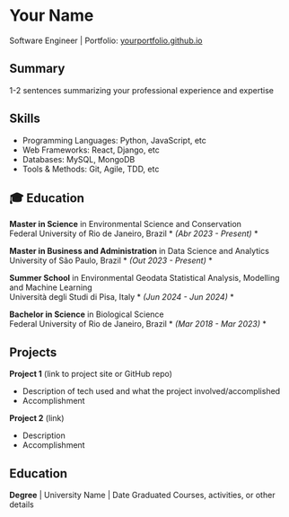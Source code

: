 # Your Name
Software Engineer | Portfolio: [yourportfolio.github.io](https://yourportfolio.github.io)

## Summary
1-2 sentences summarizing your professional experience and expertise

## Skills
- Programming Languages: Python, JavaScript, etc 
- Web Frameworks: React, Django, etc
- Databases: MySQL, MongoDB
- Tools & Methods: Git, Agile, TDD, etc

## 🎓 Education
**Master in Science** in Environmental Science and Conservation   
Federal University of Rio de Janeiro, Brazil * *(Abr 2023 - Present)* *

**Master in Business and Administration** in Data Science and Analytics   
University of São Paulo, Brazil * *(Out 2023 - Present)* *

**Summer School** in Environmental Geodata Statistical Analysis, Modelling and Machine Learning   
Università degli Studi di Pisa, Italy * *(Jun 2024 - Jun 2024)* *

**Bachelor in Science** in Biological Science   
Federal University of Rio de Janeiro, Brazil * *(Mar 2018 - Mar 2023)* *

## Projects
**Project 1** (link to project site or GitHub repo)  
- Description of tech used and what the project involved/accomplished
- Accomplishment 

**Project 2** (link)
- Description 
- Accomplishment

## Education
**Degree** | University Name | Date Graduated
Courses, activities, or other details
